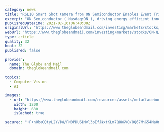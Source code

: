 ```yaml
---
category: news
title: "RSL10 Smart Shot Camera from ON Semiconductor Enables Event Triggered Imaging with AI"
excerpt: "ON Semiconductor ( Nasdaq:ON ), driving energy efficient innovations, is pleased to introduce the RSL10 Smart Shot Camera, combining cloud-based AI with ultra-low-power image capture and recognition,"
publishedDateTime: 2021-02-16T06:40:00Z
originalUrl: "https://www.theglobeandmail.com/investing/markets/stocks/ON-Q/pressreleases/1094980/"
webUrl: "https://www.theglobeandmail.com/investing/markets/stocks/ON-Q/pressreleases/1094980/"
type: article
quality: 32
heat: 32
published: false

provider:
  name: The Globe and Mail
  domain: theglobeandmail.com

topics:
  - Computer Vision
  - AI

images:
  - url: "https://www.theglobeandmail.com/resources/assets/meta/facebook-1200x630.png"
    width: 1200
    height: 630
    isCached: true

secured: "+F+nObeCQtyL2Y/BW/FN0PDUS1Mvl3pEfJNxtKLm7Q8WGVO/8Q67MhG54Ma0mi4GO8bHRIVgRj66g8+7WRqZrw92h7VTjCKiOS2LfUqg9C/il8kKaQ1/M6BTQvzBWI7NWXn1PGXf1k0Fc6tyKx5uipYtmy0LvlOwJFyZGUeb78ZhVRmPmfOvIqZRr4F0Zl91UxGI9bMsObnCy0jZHmMRfwLdY2V7QRjR5sqRsZx+a9gvBAS20eiZH7HmWk1mvosZB+D/h+SoRCaEhhHT3YxW/oIfYQBk4jrFoGbcgm5IBs122l7AXnoGfxQkqc5YW2w4BKVR06C+eq3gEm/Mv2AUVlmfQO4fMNUG1U7A5P0DcPA=;xgx6ykOagZh+seHF3uXe2Q=="
---
```


